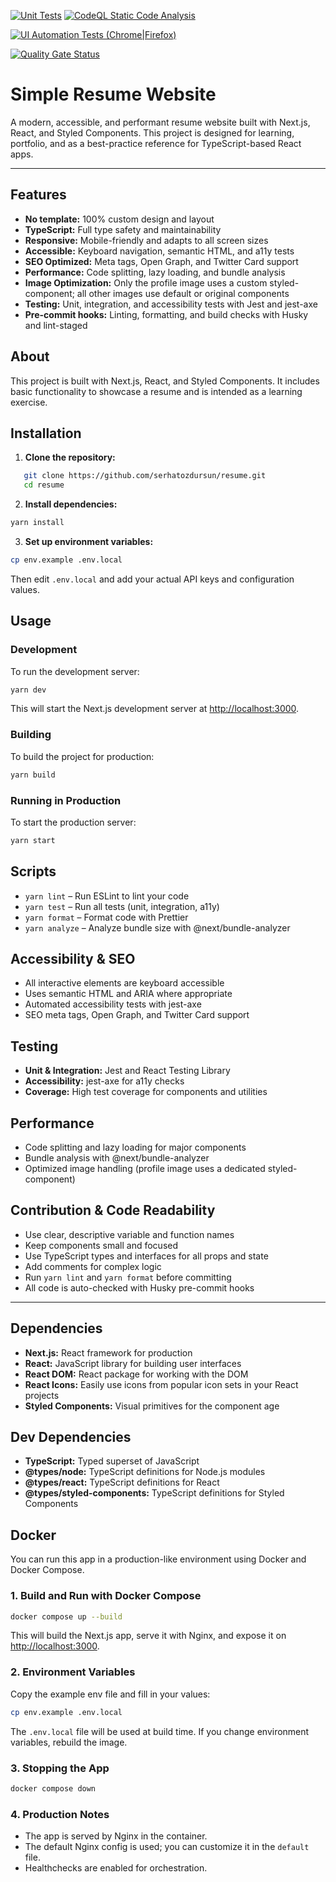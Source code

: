 [![Unit Tests](https://github.com/serhatozdursun/resume/actions/workflows/ci.yml/badge.svg)](https://github.com/serhatozdursun/resume/actions/workflows/ci.yml)
[![CodeQL Static Code Analysis](https://github.com/serhatozdursun/resume/actions/workflows/codeql.yml/badge.svg)](https://github.com/serhatozdursun/resume/actions/workflows/codeql.yml)

[![UI Automation Tests (Chrome|Firefox)](https://github.com/serhatozdursun/resume/actions/workflows/ui_cross_browser_test.yml/badge.svg)](https://github.com/serhatozdursun/resume/actions/workflows/ui_cross_browser_test.yml)

[![Quality Gate Status](https://sonarcloud.io/api/project_badges/measure?project=serhatozdursun_resume&metric=alert_status)](https://sonarcloud.io/summary/new_code?id=serhatozdursun_resume)

# Simple Resume Website

A modern, accessible, and performant resume website built with Next.js, React, and Styled Components. This project is designed for learning, portfolio, and as a best-practice reference for TypeScript-based React apps.

---

## Features

- **No template:** 100% custom design and layout
- **TypeScript:** Full type safety and maintainability
- **Responsive:** Mobile-friendly and adapts to all screen sizes
- **Accessible:** Keyboard navigation, semantic HTML, and a11y tests
- **SEO Optimized:** Meta tags, Open Graph, and Twitter Card support
- **Performance:** Code splitting, lazy loading, and bundle analysis
- **Image Optimization:** Only the profile image uses a custom styled-component; all other images use default or original components
- **Testing:** Unit, integration, and accessibility tests with Jest and jest-axe
- **Pre-commit hooks:** Linting, formatting, and build checks with Husky and lint-staged

## About

This project is built with Next.js, React, and Styled Components. It includes basic functionality to showcase a resume and is intended as a learning exercise.

## Installation

1. **Clone the repository:**

```bash
   git clone https://github.com/serhatozdursun/resume.git
   cd resume
```

2. **Install dependencies:**

```bash
yarn install
```

3. **Set up environment variables:**

```bash
cp env.example .env.local
```

Then edit `.env.local` and add your actual API keys and configuration values.

## Usage

### Development

To run the development server:

```bash
yarn dev
```

This will start the Next.js development server at [http://localhost:3000](http://localhost:3000).

### Building

To build the project for production:

```bash
yarn build
```

### Running in Production

To start the production server:

```bash
yarn start
```

## Scripts

- `yarn lint` – Run ESLint to lint your code
- `yarn test` – Run all tests (unit, integration, a11y)
- `yarn format` – Format code with Prettier
- `yarn analyze` – Analyze bundle size with @next/bundle-analyzer

## Accessibility & SEO

- All interactive elements are keyboard accessible
- Uses semantic HTML and ARIA where appropriate
- Automated accessibility tests with jest-axe
- SEO meta tags, Open Graph, and Twitter Card support

## Testing

- **Unit & Integration:** Jest and React Testing Library
- **Accessibility:** jest-axe for a11y checks
- **Coverage:** High test coverage for components and utilities

## Performance

- Code splitting and lazy loading for major components
- Bundle analysis with @next/bundle-analyzer
- Optimized image handling (profile image uses a dedicated styled-component)

## Contribution & Code Readability

- Use clear, descriptive variable and function names
- Keep components small and focused
- Use TypeScript types and interfaces for all props and state
- Add comments for complex logic
- Run `yarn lint` and `yarn format` before committing
- All code is auto-checked with Husky pre-commit hooks

---

## Dependencies

- **Next.js:** React framework for production
- **React:** JavaScript library for building user interfaces
- **React DOM:** React package for working with the DOM
- **React Icons:** Easily use icons from popular icon sets in your React projects
- **Styled Components:** Visual primitives for the component age

## Dev Dependencies

- **TypeScript:** Typed superset of JavaScript
- **@types/node:** TypeScript definitions for Node.js modules
- **@types/react:** TypeScript definitions for React
- **@types/styled-components:** TypeScript definitions for Styled Components

## Docker

You can run this app in a production-like environment using Docker and Docker Compose.

### 1. Build and Run with Docker Compose

```bash
docker compose up --build
```

This will build the Next.js app, serve it with Nginx, and expose it on [http://localhost:3000](http://localhost:3000).

### 2. Environment Variables

Copy the example env file and fill in your values:

```bash
cp env.example .env.local
```

The `.env.local` file will be used at build time. If you change environment variables, rebuild the image.

### 3. Stopping the App

```bash
docker compose down
```

### 4. Production Notes
- The app is served by Nginx in the container.
- The default Nginx config is used; you can customize it in the `default` file.
- Healthchecks are enabled for orchestration.
